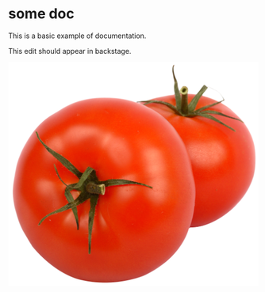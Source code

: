 # some doc

This is a basic example of documentation.

This edit should appear in backstage.

![tomato2](../tomato.png)
